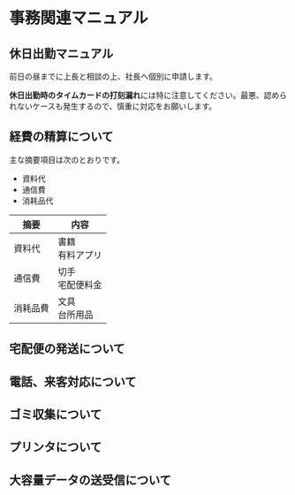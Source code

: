 # 事務関連マニュアル
## 休日出勤マニュアル
前日の昼までに上長と相談の上、社長へ個別に申請します。

**休日出勤時のタイムカードの打刻漏れ**には特に注意してください。最悪、認められないケースも発生するので、慎重に対応をお願いします。
## 経費の精算について
主な摘要項目は次のとおりです。
- 資料代
- 通信費
- 消耗品代

|摘要 |内容
|-- |--
|資料代 |書籍<br>有料アプリ
|通信費 |切手<br>宅配便料金
|消耗品費 |文具<br>台所用品
## 宅配便の発送について
## 電話、来客対応について
## ゴミ収集について
## プリンタについて
## 大容量データの送受信について